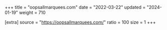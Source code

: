+++
title = "oopsallmarquees.com"
date = "2022-03-22"
updated = "2024-01-19"
weight = 710

[extra]
source = "https://oopsallmarquees.com/"
ratio = 100
size = 1
+++
